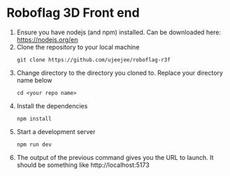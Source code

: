 # Roboflag 3D Front end

1. Ensure you have nodejs (and npm) installed. Can be downloaded here: https://nodejs.org/en
2. Clone the repository to your local machine
    ```
    git clone https://github.com/ujeejee/roboflag-r3f
    ```
3. Change directory to the directory you cloned to. Replace your directory name below
    ```
    cd <your repo name>
    ```
4. Install the dependencies
    ```
    npm install
    ```
5. Start a development server
    ```
    npm run dev
    ```
6. The output of the previous command gives you the URL to launch. It should be something like http://localhost:5173



